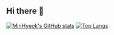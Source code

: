 ## Hi there 👋

<!--
**Khangte/Khangte** is a ✨ _special_ ✨ repository because its `README.md` (this file) appears on your GitHub profile.

Here are some ideas to get you started:

- 🔭 I’m currently working on ...
- 🌱 I’m currently learning ...
- 👯 I’m looking to collaborate on ...
- 🤔 I’m looking for help with ...
- 💬 Ask me about ...
- 📫 How to reach me: ...
- 😄 Pronouns: ...
- ⚡ Fun fact: ...
-->

[![MinHyeok's GitHub stats](https://github-readme-stats.vercel.app/api?username=khangte)](https://github.com/khangte/github-readme-stats) 
[![Top Langs](https://github-readme-stats.vercel.app/api/top-langs/?username=khangte)](https://github.com/anuraghazra/github-readme-stats)
